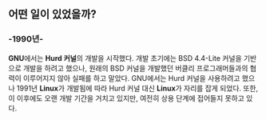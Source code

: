## **어떤 일이 있었을까?**

### **-1990년-**

**GNU**에서는 **Hurd 커널**의 개발을 시작했다. 개발 초기에는 BSD 4.4-Lite 커널을 기반으로 개발을 하려고 했으나, 원래의 BSD 커널을 개발했던 버클리 프로그래머들과의 협력이 이루어지지 않아 실패를 하고 말았다. GNU에서는 Hurd 커널을 사용하려고 했으나 1991년 **Linux**가 개발됨에 따라 Hurd 커널 대신 **Linux**가 자리를 잡게 되었다. 또한, 이 이후에도 오랜 개발 기간을 거치고 있지만, 여전히 상용 단계에 접어들지 못하고 있다.

